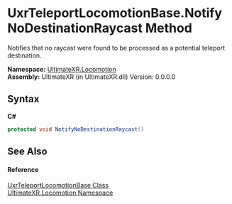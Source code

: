 # UxrTeleportLocomotionBase.NotifyNoDestinationRaycast Method 
 

Notifies that no raycast were found to be processed as a potential teleport destination.

**Namespace:**&nbsp;<a href="N_UltimateXR_Locomotion">UltimateXR.Locomotion</a><br />**Assembly:**&nbsp;UltimateXR (in UltimateXR.dll) Version: 0.0.0.0

## Syntax

**C#**<br />
``` C#
protected void NotifyNoDestinationRaycast()
```


## See Also


#### Reference
<a href="T_UltimateXR_Locomotion_UxrTeleportLocomotionBase">UxrTeleportLocomotionBase Class</a><br /><a href="N_UltimateXR_Locomotion">UltimateXR.Locomotion Namespace</a><br />